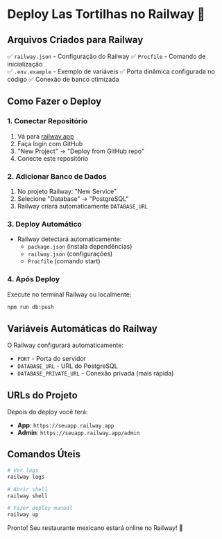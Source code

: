 # Deploy Las Tortilhas no Railway 🚂

## Arquivos Criados para Railway

✅ `railway.json` - Configuração do Railway
✅ `Procfile` - Comando de inicialização  
✅ `.env.example` - Exemplo de variáveis
✅ Porta dinâmica configurada no código
✅ Conexão de banco otimizada

## Como Fazer o Deploy

### 1. Conectar Repositório
1. Vá para [railway.app](https://railway.app)
2. Faça login com GitHub
3. "New Project" → "Deploy from GitHub repo"
4. Conecte este repositório

### 2. Adicionar Banco de Dados
1. No projeto Railway: "New Service"
2. Selecione "Database" → "PostgreSQL"
3. Railway criará automaticamente `DATABASE_URL`

### 3. Deploy Automático
- Railway detectará automaticamente:
  - `package.json` (instala dependências)
  - `railway.json` (configurações)
  - `Procfile` (comando start)

### 4. Após Deploy
Execute no terminal Railway ou localmente:
```bash
npm run db:push
```

## Variáveis Automáticas do Railway

O Railway configurará automaticamente:
- `PORT` - Porta do servidor
- `DATABASE_URL` - URL do PostgreSQL
- `DATABASE_PRIVATE_URL` - Conexão privada (mais rápida)

## URLs do Projeto

Depois do deploy você terá:
- **App**: `https://seuapp.railway.app`
- **Admin**: `https://seuapp.railway.app/admin`

## Comandos Úteis

```bash
# Ver logs
railway logs

# Abrir shell
railway shell

# Fazer deploy manual
railway up
```

Pronto! Seu restaurante mexicano estará online no Railway! 🌮